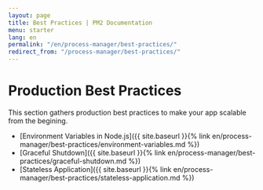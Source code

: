 ```yaml
---
layout: page
title: Best Practices | PM2 Documentation
menu: starter
lang: en
permalink: "/en/process-manager/best-practices/"
redirect_from: "/process-manager/best-practices/"
---
```


# Production Best Practices

This section gathers production best practices to make your app scalable from the begining.

- [Environment Variables in Node.js]({{ site.baseurl }}{% link en/process-manager/best-practices/environment-variables.md %})
- [Graceful Shutdown]({{ site.baseurl }}{% link en/process-manager/best-practices/graceful-shutdown.md %})
- [Stateless Application]({{ site.baseurl }}{% link en/process-manager/best-practices/stateless-application.md %})
